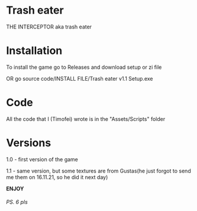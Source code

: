 # Trash eater
THE INTERCEPTOR aka trash eater

# Installation
To install the game go to Releases and download setup or zi file

OR go source code/INSTALL FILE/Trash eater v1.1 Setup.exe
# Code
All the code that I (Timofei) wrote is in the "Assets/Scripts" folder
# Versions
1.0 - first version of the game

1.1 - same version, but some textures are from Gustas(he just forgot to send me them on 16.11.21, so he did it next day)

 <b>ENJOY

<h6>
PS. 6 pls
